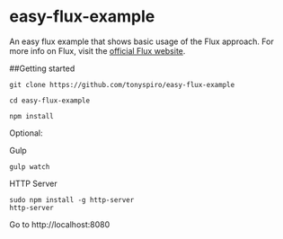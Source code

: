 # easy-flux-example
An easy flux example that shows basic usage of the Flux approach.  For more info on Flux, visit the [official Flux website](https://facebook.github.io/flux/]).

##Getting started
```
git clone https://github.com/tonyspiro/easy-flux-example
```

```
cd easy-flux-example
```

```
npm install
```

Optional:

Gulp
```
gulp watch
```
HTTP Server
```
sudo npm install -g http-server
http-server
```

Go to http://localhost:8080
